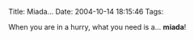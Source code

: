 Title: Miada...
Date: 2004-10-14 18:15:46
Tags: 

When you are in a hurry, what you need is a… <strong>miada</strong>!
